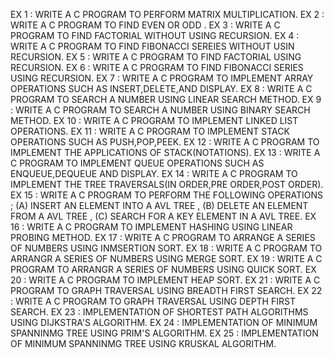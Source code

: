 EX 1 : WRITE A C PROGRAM TO PERFORM MATRIX MULTIPLICATION. 
EX 2 : WRITE A C PROGRAM TO FIND EVEN OR ODD .
EX 3 : WRITE A C PROGRAM TO FIND FACTORIAL WITHOUT USING RECURSION.
EX 4 : WRITE A C PROGRAM TO FIND FIBONACCI SEREIES WITHOUT USIN RECURSION.
EX 5 : WRITE A C PROGRAM TO FIND FACTORIAL USING RECURSION.
EX 6 : WRITE A C PROGRAM TO FIND FIBONACCI SERIES USING RECURSION.
EX 7 : WRITE A C PROGRAM TO IMPLEMENT ARRAY OPERATIONS SUCH AS INSERT,DELETE,AND DISPLAY.
EX 8 : WRITE A C PROGRAM TO SEARCH A NUMBER USING LINEAR SEARCH METHOD.
EX 9 : WRITE A C PROGRAM TO SEARCH A NUMBER USING BINARY SEARCH METHOD.
EX 10 : WRITE A C PROGRAM TO IMPLEMENT LINKED LIST OPERATIONS.
EX 11 : WRITE A C PROGRAM TO IMPLEMENT STACK OPERATIONS SUCH AS PUSH,POP,PEEK.
EX 12 : WRITE A C PROGRAM TO IMPLEMENT THE APPLICATIONS OF STACK(NOTATIONS).
EX 13 : WRITE A C PROGRAM TO IMPLEMENT QUEUE OPERATIONS SUCH AS ENQUEUE,DEQUEUE AND DISPLAY.
EX 14 : WRITE A C PROGRAM TO IMPLEMENT THE TREE TRAVERSALS(IN ORDER,PRE ORDER,POST ORDER).
EX 15 : WRITE A C PROGRAM TO PERFORM THE FOLLOWING OPERATIONS ;
          (A) INSERT AN ELEMENT INTO A AVL TREE ,
          (B) DELETE AN ELEMENT FROM A AVL TREE ,
          (C) SEARCH FOR A KEY ELEMENT IN A AVL TREE.
EX 16 : WRITE A C PROGRAM TO IMPLEMENT HASHING USING LINEAR PROBING METHOD.
EX 17 : WRITE A C PROGRAM TO ARRANGE A SERIES OF NUMBERS USING INMSERTION SORT.
EX 18 : WRITE A C PROGRAM TO ARRANGR A SERIES OF NUMBERS USING MERGE SORT.
EX 19 : WRITE A C PROGRAM TO ARRANGR A SERIES OF NUMBERS USING QUICK SORT.
EX 20 : WRITE A C PROGRAM TO IMPLEMENT HEAP SORT.
EX 21 : WRITE A C PROGRAM TO GRAPH TRAVERSAL USING BREADTH FIRST SEARCH.
EX 22 : WRITE A C PROGRAM TO GRAPH TRAVERSAL USING DEPTH FIRST SEARCH.
EX 23 : IMPLEMENTATION OF SHORTEST PATH ALGORITHMS USING DIJKSTRA'S ALGORITHM.
EX 24 : IMPLEMENTATION OF MINIMUM SPANNINMG TREE USING PRIM'S ALGORITHM.
EX 25 : IMPLEMENTATION OF MINIMUM SPANNINMG TREE USING KRUSKAL ALGORITHM.
